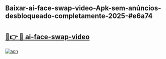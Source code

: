 ## Baixar-ai-face-swap-video-Apk-sem-anúncios-desbloqueado-completamente-2025-#e6a74

# <h2><a href="https://ainizakaria.my?title=ai-face-swap-video&ref=20M">🔗👉 🔴 ai-face-swap-video</a></h2>

[![acn](https://github.com/user-attachments/assets/0f9c940e-d8b0-45ae-aac7-cd30a18b3e1c)](https://ainizakaria.my?title=ai-face-swap-video&ref=20M)

